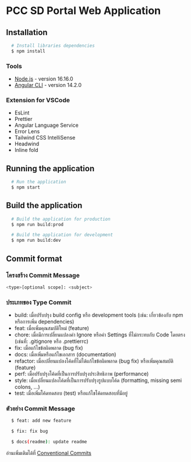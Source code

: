 # PCC SD Portal Web Application

## Installation

```bash
  # Install libraries dependencies
  $ npm install
```

### Tools

- [Node.js](https://nodejs.org/en/blog/release/v16.16.0) - version 16.16.0
- [Angular CLI](https://www.npmjs.com/package/@angular/cli/v/14.2.0) - version 14.2.0

### Extension for VSCode

- EsLint
- Prettier
- Angular Language Service
- Error Lens
- Tailwind CSS IntelliSense
- Headwind
- Inline fold

## Running the application

```bash
  # Run the application
  $ npm start
```

## Build the application

```bash
  # Build the application for production
  $ npm run build:prod

  # Build the application for development
  $ npm run build:dev
```

## Commit format

### โครงสร้าง Commit Message

```bash
<type>[optional scope]: <subject>
```

### ประเภทของ Type Commit

- build: เมื่อปรับปรุง build config หรือ development tools (เช่น: เกี่ยวข้องกับ npm หรือการเพิ่ม dependencies)
- feat: เมื่อเพิ่มคุณสมบัติใหม่ (feature)
- chore: เมื่อมีการเปลี่ยนแปลงค่า Ignore หรือค่า Settings ที่ไม่กระทบกับ Code โดยตรง (เช่นที่: .gitignore หรือ .prettierrc)
- fix: เมื่อแก้ไขข้อผิดพลาด (bug fix)
- docs: เมื่อเพิ่มหรือแก้ไขเอกสาร (documentation)
- refactor: เมื่อเปลี่ยนแปลงโค้ดที่ไม่ได้แก้ไขข้อผิดพลาด (bug fix) หรือเพิ่มคุณสมบัติ (feature)
- perf: เมื่อปรับปรุงโค้ดที่เป็นการปรับปรุงประสิทธิภาพ (performance)
- style: เมื่อเปลี่ยนแปลงโค้ดที่เป็นการปรับปรุงรูปแบบโค้ด (formatting, missing semi colons, …)
- test: เมื่อเพิ่มโค้ดทดสอบ (test) หรือแก้ไขโค้ดทดสอบที่มีอยู่

### ตัวอย่าง Commit Message

```bash
  $ feat: add new feature

  $ fix: fix bug

  $ docs(readme): update readme
```

อ่านเพิ่มเติมได้ที่ [Conventional Commits](https://www.conventionalcommits.org/th/v1.0.0/)
